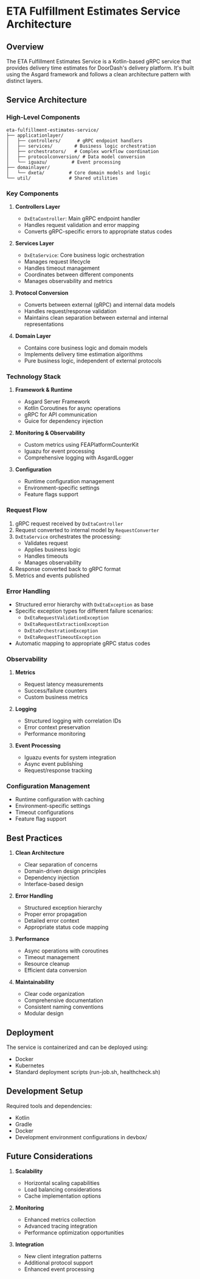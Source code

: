 # ETA Fulfillment Estimates Service Architecture

## Overview
The ETA Fulfillment Estimates Service is a Kotlin-based gRPC service that provides delivery time estimates for DoorDash's delivery platform. It's built using the Asgard framework and follows a clean architecture pattern with distinct layers.

## Service Architecture

### High-Level Components

```
eta-fulfillment-estimates-service/
├── applicationlayer/
│   ├── controllers/      # gRPC endpoint handlers
│   ├── services/        # Business logic orchestration
│   ├── orchestrators/   # Complex workflow coordination
│   ├── protocolconversion/ # Data model conversion
│   └── iguazu/         # Event processing
├── domainlayer/
│   └── dxeta/         # Core domain models and logic
└── util/              # Shared utilities
```

### Key Components

1. **Controllers Layer**
   - `DxEtaController`: Main gRPC endpoint handler
   - Handles request validation and error mapping
   - Converts gRPC-specific errors to appropriate status codes

2. **Services Layer**
   - `DxEtaService`: Core business logic orchestration
   - Manages request lifecycle
   - Handles timeout management
   - Coordinates between different components
   - Manages observability and metrics

3. **Protocol Conversion**
   - Converts between external (gRPC) and internal data models
   - Handles request/response validation
   - Maintains clean separation between external and internal representations

4. **Domain Layer**
   - Contains core business logic and domain models
   - Implements delivery time estimation algorithms
   - Pure business logic, independent of external protocols

### Technology Stack

1. **Framework & Runtime**
   - Asgard Server Framework
   - Kotlin Coroutines for async operations
   - gRPC for API communication
   - Guice for dependency injection

2. **Monitoring & Observability**
   - Custom metrics using FEAPlatformCounterKit
   - Iguazu for event processing
   - Comprehensive logging with AsgardLogger

3. **Configuration**
   - Runtime configuration management
   - Environment-specific settings
   - Feature flags support

### Request Flow

1. gRPC request received by `DxEtaController`
2. Request converted to internal model by `RequestConverter`
3. `DxEtaService` orchestrates the processing:
   - Validates request
   - Applies business logic
   - Handles timeouts
   - Manages observability
4. Response converted back to gRPC format
5. Metrics and events published

### Error Handling

- Structured error hierarchy with `DxEtaException` as base
- Specific exception types for different failure scenarios:
  - `DxEtaRequestValidationException`
  - `DxEtaRequestExtractionException`
  - `DxEtaOrchestrationException`
  - `DxEtaRequestTimeoutException`
- Automatic mapping to appropriate gRPC status codes

### Observability

1. **Metrics**
   - Request latency measurements
   - Success/failure counters
   - Custom business metrics

2. **Logging**
   - Structured logging with correlation IDs
   - Error context preservation
   - Performance monitoring

3. **Event Processing**
   - Iguazu events for system integration
   - Async event publishing
   - Request/response tracking

### Configuration Management

- Runtime configuration with caching
- Environment-specific settings
- Timeout configurations
- Feature flag support

## Best Practices

1. **Clean Architecture**
   - Clear separation of concerns
   - Domain-driven design principles
   - Dependency injection
   - Interface-based design

2. **Error Handling**
   - Structured exception hierarchy
   - Proper error propagation
   - Detailed error context
   - Appropriate status code mapping

3. **Performance**
   - Async operations with coroutines
   - Timeout management
   - Resource cleanup
   - Efficient data conversion

4. **Maintainability**
   - Clear code organization
   - Comprehensive documentation
   - Consistent naming conventions
   - Modular design

## Deployment

The service is containerized and can be deployed using:
- Docker
- Kubernetes
- Standard deployment scripts (run-job.sh, healthcheck.sh)

## Development Setup

Required tools and dependencies:
- Kotlin
- Gradle
- Docker
- Development environment configurations in devbox/

## Future Considerations

1. **Scalability**
   - Horizontal scaling capabilities
   - Load balancing considerations
   - Cache implementation options

2. **Monitoring**
   - Enhanced metrics collection
   - Advanced tracing integration
   - Performance optimization opportunities

3. **Integration**
   - New client integration patterns
   - Additional protocol support
   - Enhanced event processing 